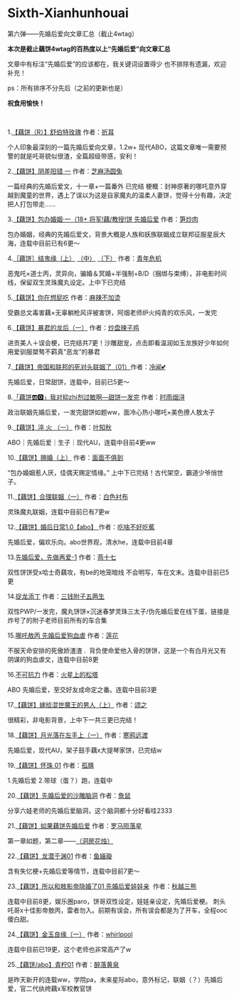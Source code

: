 # Sixth-Xianhunhouai
第六弹——先婚后爱向文章汇总（截止4wtag）

**本次是截止藕饼4wtag的百热度以上“先婚后爱”向文章汇总**

文章中有标注“先婚后爱”的应该都在，我关键词设置得少 也不排除有遗漏，欢迎补充！

ps：所有排序不分先后（之前的更新也是）

**祝食用愉快！**

</br>

1.[【藕饼（R）】舒伯特玫瑰](http://huaixiashiliu209.lofter.com/post/309af1a8_1c66a46c6) 作者：[折耳](http://weijiu847.lofter.com/)

个人印象最深刻的一篇先婚后爱向文章，1.2w+ 现代ABO，这篇文章唯一需要预警的就是吒哥貌似很渣，全篇超级带感，安利！

2.[【藕饼】阴差阳错 一](http://zhimatangyuantu.lofter.com/post/1fb66da9_1c66fd697) 作者：[芝麻汤圆兔](http://zhimatangyuantu.lofter.com/)

一篇经典的先婚后爱文，十一章+一篇番外 已完结
梗概：封神原著的哪吒意外穿越到魔童的世界，遇上了误以为这是自家魔丸的温柔人妻饼，觉得十分有趣，决定把人打包带走……

3.[【藕饼】包办婚姻·一（18+ 将军!藕/教授!饼 先婚后爱](http://sunchaorou.lofter.com/post/30ac5239_1c683a064) 作者：[笋炒肉](http://sunchaorou.lofter.com/)

包办婚姻，经典的先婚后爱文，背景大概是人族和妖族联姻成立联邦征服星辰大海，连载中目前已有6更～

4.[［藕饼］结鬼缘（上）](http://unknowngalaxy.lofter.com/post/20292ff1_1c6828fce#) [（中）](http://unknowngalaxy.lofter.com/post/20292ff1_1c68fbd0a#) [（下）](http://unknowngalaxy.lofter.com/post/20292ff1_1c68fc3b8#) 作者：[青年危机](http://unknowngalaxy.lofter.com/)

恶鬼吒×道士丙，灵异向，骗婚＆冥婚+半强制+B/D（捆绑与束缚），非电影时间线，保留双生灵珠魔丸设定。上中下已完结

5.[【藕饼】你在想屁吃](http://shihouyizhiyan.lofter.com/post/1e99a304_1c657c63f) 作者：[麻辣不加烫](http://shihouyizhiyan.lofter.com/)

受霸总文毒害藕×无辜躺枪风评被害饼，阿烟老师炉火纯青的欢乐风，一发完

6.[【藕饼】暴君的龙后（一）](http://nianzicaocao.lofter.com/post/1e6b7948_1c64dfe46#) 作者：[炒盘辣子鸡](http://nianzicaocao.lofter.com/)

进贡美人＋误会梗，已完结共7更！沙雕甜宠，点击即看温润如玉龙族好少年如何用爱驯服桀骜不羁真“恶龙”的暴君

7.[【藕饼】帝国和联邦的死对头联姻了（01）](http://lengwen00.lofter.com/post/1d08b9cc_1c67fa95f)作者：[冷闻💕](http://lengwen00.lofter.com/)

先婚后爱，日常甜饼，连载中，目前已5更～

8.[「藕饼🆎🅾」我对抑zhi剂过敏啊—甜饼一发完](http://evernow.lofter.com/post/1fa5e4f1_1c688b07e) 作者：[时雨烟浔](http://evernow.lofter.com/)

政治联姻先婚后爱，一发完甜饼如题ww，面冷心热小哪吒×美色撩人敖太子

9.[【藕饼】淬 火 （一）](http://yezhiqiu213.lofter.com/post/20333faf_1c65ea1d4) 作者：[叶知秋](http://yezhiqiu213.lofter.com/)

ABO｜先婚后爱｜生子｜现代AU，连载中目前4更ww

10.[【藕饼】赐婚（上）](http://yiyi2416.lofter.com/post/30bbf497_1c68a414f) 作者：[面面不俱到](http://yiyi2416.lofter.com/)

“包办婚姻惹人厌，佳偶天赐定情缘。”
上中下已完结！古代架空，霸道少爷俏世子。

11.[【藕饼】合理联姻（一）](http://baisechenbu.lofter.com/post/1e9dfd5d_1c6740040) 作者：[白色衬布](http://baisechenbu.lofter.com/)

灵珠魔丸联姻，连载中目前已有7更w

12.[【藕饼】婚后日常1.0【abo】 ](http://chishabuhao.lofter.com/post/1ff431da_1c684a02c)​作者：[吃啥不好吃蕉](http://chishabuhao.lofter.com/)

先婚后爱，偏欢乐向。abo世界观，清水he，连载中目前4章

13.[先婚后爱，先做再爱-1](http://yanshiqi262.lofter.com/post/1e5830b3_1c66349ea) 作者：[燕十七](http://yanshiqi262.lofter.com/)

双性饼饼受x哈士奇藕攻，有be的地笼暗线 不会明写，车在文末。连载中目前已5更

14.[捉龙添丁](https://shimo.im/docs/R9HC39PY6k8JT8Ch/%20%E3%80%8A%E3%80%90%E8%97%95%E9%A5%BC%E3%80%91%E6%8D%89%E9%BE%99%E6%B7%BB%E4%B8%81%E3%80%8B) 作者：[三钱附子五两生](http://sanqianfuziwuliangsheng.lofter.com/)

双性PWP/一发完，魔丸饼饼×沉迷春梦灵珠三太子/伪先婚后爱在线下蛋，链接是炸号了的附子老师目前所有的车合集

15.[哪吒敖丙 先婚后爱狗血虐](http://lanzhanzheiyangzuyi.lofter.com/post/30b273c5_1c64ef023) 作者：[莲花](http://lanzhanzheiyangzuyi.lofter.com/)

不服天命安排的死傲娇渣渣 .  背负使命爱他入骨的饼饼，这是一个有白月光又有阴谋的狗血虐文，连载中目前8更

16.[不可抗力](http://xingxingshangdesongta.lofter.com/post/1efdf703_1c65e548e) 作者：[火星上的松塔](http://xingxingshangdesongta.lofter.com/)

ABO 先婚后爱，至交好友成命定之番。连载中目前3更

17.[【藕饼】嫁给混世魔王的男人（上）](http://songzhi750.lofter.com/post/203b800b_1c65ce0e8) 作者：[颂之](http://songzhi750.lofter.com/)


很精彩，非电影背景，上中下一共三更已完结！

18.[【藕饼】月光落在左手上（一）](http://kongcanyouhearme.lofter.com/post/30cb6857_1c6905552#) 作者：[寒鸦远渡](http://kongcanyouhearme.lofter.com/)

先婚后爱，现代AU，架子鼓手藕x大提琴家饼，已完结w

19.[【藕饼】怀珠 01](http://gudutou969.lofter.com/post/30a6eb7f_1c64cbaae) 作者：[孤豚](http://gudutou969.lofter.com/)

1.先婚后爱 2.带球（蛋？）跑，连载中

20.[【藕饼】先婚后爱的沙雕脑洞](http://cangshuxiaodi183.lofter.com/post/1f6a78ff_1c68f4a06#) 作者：[詹鼠](http://cangshuxiaodi183.lofter.com/)

分享六娃老师的先婚后爱脑洞，这个脑洞都十分好看哇2333

21.[【藕饼】如果藕饼先婚后爱](http://840056075.lofter.com/post/1cb81ec5_1c64c78c4) 作者：[罗马陨落星](http://840056075.lofter.com/)

第一章如题，第二章——[（洞房花烛）](http://840056075.lofter.com/post/1cb81ec5_1c6509742)

22.[【藕饼】龙潜于渊01](http://jinheheart.lofter.com/post/1ee76378_1c6463051) 作者：[鱼婳璇](http://jinheheart.lofter.com/)

含有失忆梗+先婚后爱等情节，连载中目前7更～

23.[【藕饼】所以和敖影帝隐婚了01 先婚后爱娃娃亲](http://badaoouge.lofter.com/post/30ae5c02_1c645caa9)  作者：[秋越三熊](http://badaoouge.lofter.com/)

连载中目前8更，娱乐圈paro，饼哥双性设定，娃娃亲设定，先婚后爱梗。
刺头吒哥x十佳影帝敖丙，雷者勿入。前期有误会，所有误会都是为了开车，全程ooc傻白甜。

24.[【藕饼】金玉良缘（一）](http://whirlpool913.lofter.com/post/1ff74415_1c68ece39) 作者：[whirlpool](http://whirlpool913.lofter.com/)

连载中目前已19更，这个老师也非常高产了w

25.[【藕饼/abo】青柠01](http://zuiluohuangquan.lofter.com/post/1f0d92dd_1c698ba9c) 作者：[醉落黄泉](http://zuiluohuangquan.lofter.com/)

是昨天新开的连载ww，学院pa，未来星际abo，意外标记，联姻（？）先婚后爱，官二代纨绔藕x军校教官饼



